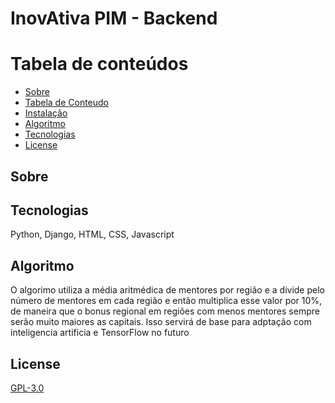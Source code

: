 # InovAtiva PIM - Backend

Tabela de conteúdos
=================
<!--ts-->
   * [Sobre](#Sobre)
   * [Tabela de Conteudo](#tabela-de-conteudo)
   * [Instalação](#instalacao)
   * [Algoritmo](#Algoritmo)
   * [Tecnologias](#tecnologias)
   * [License](#License)
<!--te-->

## Sobre




## Tecnologias

Python, Django, HTML, CSS, Javascript

## Algoritmo

O algorimo utiliza a média aritmédica de mentores por região e a divide pelo número de mentores em cada região e então multiplica esse valor por 10%, de maneira que o bonus regional em regiões com menos mentores sempre serão muito maiores as capitais. Isso servirá de base para adptação com inteligencia artificia e TensorFlow no futuro

## License
[GPL-3.0](https://www.gnu.org/licenses/gpl-3.0.en.html)
